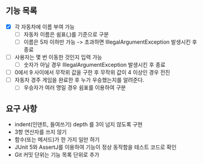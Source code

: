 ## 기능 목록

- [x] 각 자동차에 이름 부여 가능
    - [ ] 자동차 이름은 쉼표(,)를 기준으로 구분
    - [ ] 이름은 5자 이하만 가능 -> 초과하면 IllegalArgumentException 발생시킨 후 종료
- [ ] 사용자는 몇 번 이동한 것인지 입력 가능
    - [ ] 숫자가 아닐 경우 IllegalArgumentException 발생시킨 후 종료
- [ ] 0에서 9 사이에서 무작위 값을 구한 후 무작위 값이 4 이상인 경우 전진
- [ ] 자동차 경주 게임을 완료한 후 누가 우승했는지를 알려준다.
    - [ ] 우승자가 여러 명일 경우 쉼표를 이용하여 구분

## 요구 사항

- indent(인덴트, 들여쓰기) depth 를 3이 넘지 않도록 구현
- 3항 연산자를 쓰지 않기
- 함수(또는 메서드)가 한 가지 일만 하기
- JUnit 5와 AssertJ를 이용하여 기능이 정상 동작함을 테스트 코드로 확인
- Git 커밋 단위는 기능 목록 단위로 추가